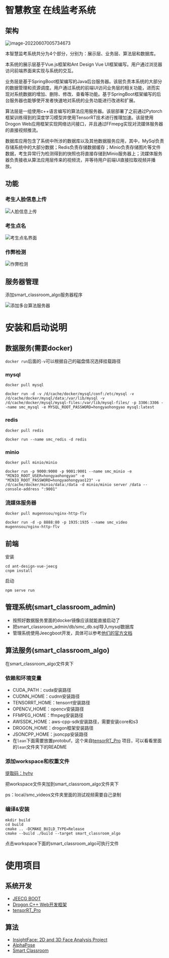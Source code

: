 # 智慧教室 在线监考系统

## 架构

![image-20220607005734673](.img/README/image-20220607005734673.png) 

本智慧监考系统共分为4个部分，分别为：展示层、业务层、算法层和数据库。

本系统的展示层基于Vue.js框架和Ant Design Vue UI框架编写。用户通过浏览器访问前端界面来实现与系统的交互。

业务层是基于SpringBoot框架编写的Java后台服务器。该层负责本系统的大部分的数据管理和资源调度。用户通过系统的前端UI访问业务层的相关功能，进而实现对系统数据的增加、删除、修改、查看等功能。基于SpringBoot框架编写的后台服务器也能够使开发者快速地对系统的业务功能进行改进和扩展。

算法层是一组使用c++语言编写的算法应用服务器。该层部署了之前通过Pytorch框架训练得到的深度学习模型并使用TensorRT技术进行推理加速。该层使用Drogon Web应用框架实现网络访问接口，并且通过FFmepg实现对流媒体服务器的直接视频推流。

数据库应用包含了系统中所涉的数据库以及其他数据服务应用，其中，MySql负责存储系统中的大部分数据；Redis负责存储数据缓存；Minio负责存储图片等文件数据，考生异常行为检测得到的快照也将直接存储到Minio服务器上；流媒体服务器负责接收从算法应用层传来的视频流，并等待用户前端UI直接拉取视频并播放。

## 功能

### 考生人脸信息上传

![人脸信息上传](.img/README/人脸信息上传.png)

### 考生点名

![考生点名界面](.img/README/考生点名界面.png)

### 作弊检测

![作弊检测](.img/README/作弊检测.png)

## 服务器管理

添加smart_classroom_algo服务器程序

![添加多台算法服务器](.img/README/添加多台算法服务器.png)

# 安装和启动说明

## 数据服务(需要docker)

`docker run`后面的`-v`可以根据自己的磁盘情况选择挂载路径

### mysql

```shell
docker pull mysql

docker run -d -v /d/cache/docker/mysql/conf:/etc/mysql -v /d/cache/docker/mysql/data:/var/lib/mysql -v /d/cache/docker/mysql/mysql-files:/var/lib/mysql-files/ -p 3306:3306 --name smc_mysql -e MYSQL_ROOT_PASSWORD=hongyaohongyao mysql:latest
```

### redis

```
docker pull redis

docker run --name smc_redis -d redis
```

### minio

```shell
docker pull minio/minio

docker run -p 9000:9000 -p 9001:9001 --name smc_minio -e "MINIO_ROOT_USER=hongyaohongyao" -e "MINIO_ROOT_PASSWORD=hongyaohongyao123" -v /d/cache/docker/minio/data:/data -d minio/minio server /data --console-address ":9001"
```

### 流媒体服务器

```shell
docker pull mugennsou/nginx-http-flv

docker run -d -p 8888:80 -p 1935:1935 --name smc_video mugennsou/nginx-http-flv
```

## 前端

安装

```shell
cd ant-design-vue-jeecg
cnpm install
```

启动

``` shell
npm serve run
```

## 管理系统(smart_classroom_admin)

- 按照好数据服务里面的docker镜像应该就能直接启动了
- 把smart_classroom_admin/db/smc_db.sql导入mysql数据库
- 管理系统使用Jeecgboot开发，具体可以参考[他们的官方文档](http://jeecg-boot.mydoc.io/)  

## 算法服务(smart_classroom_algo)

在smart_classroom_algo文件夹下

### 依赖和环境变量

- CUDA_PATH：cuda安装路径
- CUDNN_HOME：cudnn安装路径
- TENSORRT_HOME：tensorrt安装路径
- OPENCV_HOME：opencv安装路径
- FFMPEG_HOME：ffmpeg安装路径
- AWSSDK_HOME：aws-cpp-sdk安装路径，需要安装core和s3
- DROGON_HOME：drogon框架安装路径
- JSONCPP_HOME：jsoncpp安装路径
- 在`lean`下面需要放置protobuf，这个来自[tensorRT_Pro](https://github.com/shouxieai/tensorRT_Pro) 项目，可以看看里面的`lean`文件夹下的README

### 添加workspace和权重文件

[提取码：hyhy](https://pan.baidu.com/s/1d-QD7Jt56JO98gvH0LFPfQ ) 

把workspace文件夹加到smart_classroom_algo文件夹下

ps：local/smc_videos文件夹里面的测试视频需要自己录制

### 编译&安装

```
mkdir build
cd build
cmake .. -DCMAKE_BUILD_TYPE=Release
cmake --build ./build --target smart_classroom_algo
```

点击workspace下面的smart_classroom_algo可执行文件

# 使用项目

## 系统开发

- [JEECG BOOT](https://github.com/jeecgboot/jeecg-boot) 
- [Drogon C++ Web开发框架](https://github.com/drogonframework/drogon) 
- [tensorRT_Pro](https://github.com/shouxieai/tensorRT_Pro) 

## 算法

- [InsightFace: 2D and 3D Face Analysis Project](https://github.com/deepinsight/insightface) 
- [AlphaPose](https://github.com/MVIG-SJTU/AlphaPose) 
- [Smart Classroom](https://github.com/hongyaohongyao/smart_classroom) 